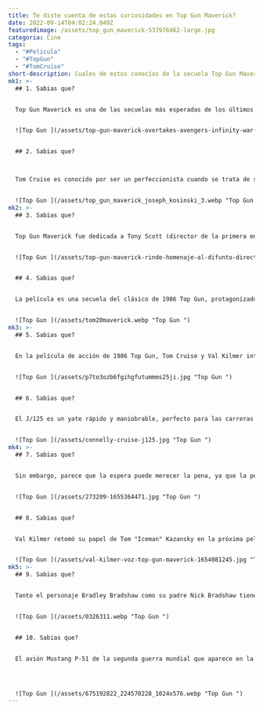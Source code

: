 ```yaml
---
title: Te diste cuenta de estas curiosidades en Top Gun Maverick?
date: 2022-09-14T04:02:24.049Z
featuredimage: /assets/top_gun_maverick-537976462-large.jpg
categoria: Cine
tags:
  - "#Pelicula"
  - "#TopGun"
  - "#TomCruise"
short-description: Cuales de estos conocías de la secuela Top Gun Maverick
mk1: >-
  ## 1﻿. Sabias que?


  Top Gun Maverick es una de las secuelas más esperadas de los últimos años. Y no es de extrañar que Tom Cruise se haya esforzado al máximo para preparar su papel de piloto Pete "Maverick" Mitchell. Además de dominar el arte de volar, Cruise sometió a todo el reparto a un agotador programa de entrenamiento de tres meses diseñado para ayudarles a soportar las fuerzas G experimentadas durante las maniobras acrobáticas. El programa incluía muchos ejercicios cardiovasculares y de fuerza, así como tiempo en una máquina centrífuga que simula las altas fuerzas G. Gracias a la dedicación de Cruise, el reparto pudo realizar algunas acrobacias realmente sorprendentes en la película. Y aunque no todos sean pilotos en la vida real, sí que lo son en la pantalla.


  ![Top Gun ](/assets/top-gun-maverick-overtakes-avengers-infinity-war-as-the-sixt_krtc.jpg "Top Gun ")


  ## 2﻿. Sabias que?



  Tom Cruise es conocido por ser un perfeccionista cuando se trata de sus películas. Hace todas sus acrobacias y quiere que todo sea lo más realista posible. Así que no es de extrañar que una de sus condiciones para rodar la nueva película de Top Gun fuera que las tomas aéreas fueran reales y no en pantalla verde. Para lograrlo, Cruise voló con aviones de combate reales con la Marina de Estados Unidos. Y los resultados son sorprendentes. Las tomas aéreas de la película son algunas de las secuencias de acción más realistas e impresionantes que se han filmado jamás. Es un ejemplo más del compromiso de Tom Cruise con la realización de grandes películas.


  ![Top Gun ](/assets/top_gun_maverick_joseph_kosinski_3.webp "Top Gun ")
mk2: >-
  ## 3﻿. Sabias que?


  Top Gun Maverick fue dedicada a Tony Scott (director de la primera entrega que murió en el 2012 y estaba desarrollando esta secuela).


  ![Top Gun ](/assets/top-gun-maverick-rinde-homenaje-al-difunto-director-tony-scott.jpg "Top Gun ")


  ## 4﻿. Sabias que?


  La película es una secuela del clásico de 1986 Top Gun, protagonizado por Tom Cruise como un piloto de caza de élite. Mientras que la película original se centraba en la emoción de volar, la próxima secuela se adentrará en el lado oscuro de la vida militar, explorando el desgaste mental y físico al que se enfrentan los pilotos. Para preparar sus papeles, los actores se sometieron a un intenso programa de entrenamiento que incluía simulaciones de vuelo a gran altura y exposición a fuerzas G extremas. Según los informes, muchos de los actores vomitaban todos los días debido a las extenuantes pruebas a las que eran sometidos. Aunque requirió un gran esfuerzo, el entrenamiento ayudó al reparto a comprender los retos a los que se enfrentan los pilotos reales a diario. Gracias a su duro trabajo, los fans pueden esperar una representación auténtica y emocionante de la vida en el ejército cuando Top Gun: Maverick llegue a los cines este verano.


  ![Top Gun ](/assets/tom20maverick.webp "Top Gun ")
mk3: >-
  ## 5﻿. Sabias que?


  En la película de acción de 1986 Top Gun, Tom Cruise y Val Kilmer interpretaron a pilotos que asistían a la Escuela de Armas de Caza de la Marina de los Estados Unidos. Ahora, 36 años después, son los dos únicos actores que regresan para la próxima secuela Top Gun: Maverick. Aunque sus personajes han envejecido en estos años, Cruise y Kilmer han conseguido mantenerse en plena forma. Cruise es conocido por realizar sus propias acrobacias y, a sus 56 años, sigue estando en excelente forma. Kilmer, por su parte, ha sufrido una transformación desde la primera película. Ha ganado peso y ahora luce una barba completa, lo que le da un aspecto muy diferente. A pesar de estos cambios, la química entre Cruise y Kilmer sigue siendo evidente. Su aparición conjunta en el tráiler de la nueva película ha generado mucha expectación entre los fans de la película original. Queda por ver si Top Gun: Maverick estará a la altura de las altas expectativas creadas por su predecesora, pero con Cruise y Kilmer a bordo, seguro que será un viaje lleno de acción.


  ![Top Gun ](/assets/p7to3ozb6fgihgfutummms25ji.jpg "Top Gun ")


  ## 6﻿. Sabias que?


  El J/125 es un yate rápido y maniobrable, perfecto para las carreras o los cruceros. En la película Top Gun Maverick, Tom Cruise y Jennifer Connelly navegaron con el J/125 en la bahía de San Francisco. Las condiciones eran muy ventosas, pero pudieron manejar el yate sin problemas. El J/125 es también muy cómodo, con una espaciosa cabina y mucho espacio bajo cubierta.Tom Cruise y Jennifer Connelly disfrutaron de su tiempo en el J/125 y dijeron que fue una gran experiencia. Si está buscando un yate que pueda soportar cualquier condición, el J/125 es la elección perfecta.


  ![Top Gun ](/assets/connelly-cruise-j125.jpg "Top Gun ")
mk4: >-
  ## 7﻿. Sabias que?


  Sin embargo, parece que la espera puede merecer la pena, ya que la película se perfila como una superproducción épica. Según Miles Teller, que interpreta al teniente Bradley Bradshaw en la película, han rodado tantas escenas que cree que tienen más material que las tres películas del Señor de los Anillos juntas. Aunque está por ver si esto se traducirá en un corte del director de la película, está claro que Top Gun: Maverick va a ser una producción masiva.


  ![Top Gun ](/assets/273209-1655364471.jpg "Top Gun ")


  ## 8﻿. Sabias que?


  Val Kilmer retomó su papel de Tom "Iceman" Kazansky en la próxima película Top Gun: Maverick, a pesar de su lucha contra el cáncer de garganta. En la película, Kilmer aparece en una escena y la producción utilizó tecnología de inteligencia artificial para recrear su voz utilizando grabaciones antiguas. Kilmer fue diagnosticado con cáncer de garganta en 2016 y ha estado en tratamiento durante los últimos años. En 2018, habló por primera vez de su batalla contra el cáncer, diciendo que tenía "cáncer de lengua" y que se estaba sometiendo a un tratamiento de radiación. A pesar de sus problemas de salud, Kilmer estaba decidido a volver al papel de Iceman para la esperada secuela. En una entrevista con Yahoo Entertainment, el productor Jerry Bruckheimer dijo que la escena de Kilmer fue "increíble" y que el actor "lo clavó" Bruckheimer también alabó el uso de la tecnología de IA, diciendo que permitió a Kilmer "dejar su legado en la pantalla." Top Gun: Maverick se estrenará en 2020.


  ![Top Gun ](/assets/val-kilmer-voz-top-gun-maverick-1654081245.jpg "Top Gun ")
mk5: >-
  ## 9﻿. Sabias que?


  Tanto el personaje Bradley Bradshaw como su padre Nick Bradshaw tienen nombres en clave que son pájaros que se pueden encontrar en las granjas «Gallo», “Rooster” y «Ganso”, “Goose”.


  ![Top Gun ](/assets/0326311.webp "Top Gun ")


  ## 1﻿0. Sabias que?


  El avión Mustang P-51 de la segunda guerra mundial que aparece en la película es del mismo Tom Cruise.




  ![Top Gun ](/assets/675192822_224570228_1024x576.webp "Top Gun ")
---
```

